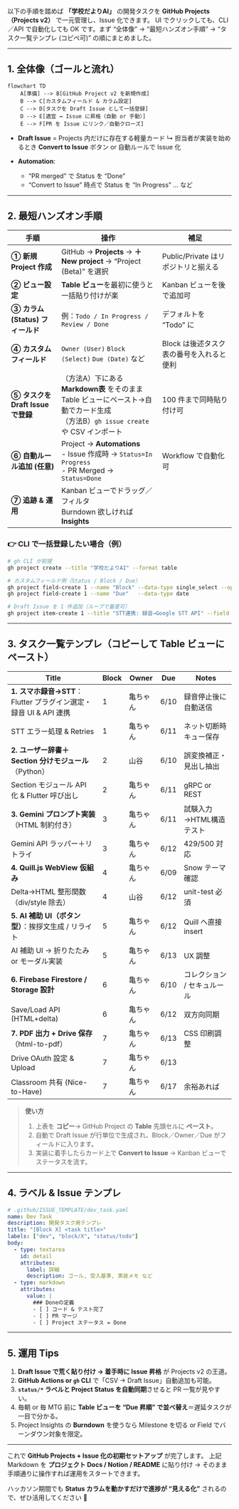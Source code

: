 以下の手順を踏めば **「学校だよりAI」** の開発タスクを **GitHub Projects（Projects v2）** で一元管理し、Issue 化できます。
UI でクリックしても、CLI／API で自動化しても OK です。まず “全体像” → “最短ハンズオン手順” → “タスク一覧テンプレ (コピペ可)” の順にまとめました。

---

## 1. 全体像（ゴールと流れ）

```mermaid
flowchart TD
    A[準備] --> B[GitHub Project v2 を新規作成]
    B --> C[カスタムフィールド & カラム設定]
    C --> D[タスクを Draft Issue として一括登録]
    D --> E[適宜 ↔︎ Issue に昇格（自動 or 手動）]
    E --> F[PR を Issue にリンク／自動クローズ]
```

* **Draft Issue** = Projects 内だけに存在する軽量カード
  ↳ 担当者が実装を始めるとき **Convert to Issue** ボタン or 自動ルールで Issue 化
* **Automation**:

  * “PR merged” で Status を “Done”
  * “Convert to Issue” 時点で Status を “In Progress” … など

---

## 2. 最短ハンズオン手順

| 手順                         | 操作                                                                                             | 補足                        |
| -------------------------- | ---------------------------------------------------------------------------------------------- | ------------------------- |
| **① 新規 Project 作成**        | GitHub → **Projects** → **＋ New project** → “Project (Beta)” を選択                               | Public/Private はリポジトリと揃える |
| **② ビュー設定**                | **Table ビュー**を最初に使うと一括貼り付けが楽                                                                   | Kanban ビューを後で追加可          |
| **③ カラム (Status) フィールド**   | 例：`Todo / In Progress / Review / Done`                                                         | デフォルトを “Todo” に           |
| **④ カスタムフィールド**            | `Owner (User)` `Block (Select)` `Due (Date)` など                                                | Block は後述タスク表の番号を入れると便利   |
| **⑤ タスクを Draft Issue で登録** | （方法A）下にある **Markdown表** をそのまま Table ビューにペースト→自動でカード生成<br>（方法B）`gh issue create` や CSV インポート    | 100 件まで同時貼り付け可            |
| **⑥ 自動ルール追加 (任意)**         | Project → **Automations**<br>- Issue 作成時 → `Status=In Progress`<br>- PR Merged → `Status=Done` | Workflow で自動化可            |
| **⑦ 追跡 & 運用**              | Kanban ビューでドラッグ／フィルタ<br>Burndown 欲しければ **Insights**                                            |                           |

### 👉 CLI で一括登録したい場合（例）

```bash
# gh CLI が前提
gh project create --title "学校だよりAI" --format table

# カスタムフィールド例（Status / Block / Due）
gh project field-create 1 --name "Block" --data-type single_select --options "1,2,3,4,5,6,7"
gh project field-create 1 --name "Due"   --data-type date

# Draft Issue を 1 件追加（ループで量産可）
gh project item-create 1 --title "STT連携: 録音→Google STT API" --field "Block=1" --field "Due=2025-06-10"
```

---

## 3. タスク一覧テンプレ（コピーして Table ビューにペースト）

| Title                                           | Block | Owner | Due  | Notes            |
| ----------------------------------------------- | ----- | ----- | ---- | ---------------- |
| **1. スマホ録音→STT**：Flutter プラグイン選定・録音 UI & API 連携 | 1     | 亀ちゃん  | 6/10 | 録音停止後に自動送信       |
| STT エラー処理 & Retries                             | 1     | 亀ちゃん  | 6/11 | ネット切断時キュー保存      |
| **2. ユーザー辞書＋Section 分けモジュール**（Python）           | 2     | 山谷    | 6/10 | 誤変換補正・見出し抽出      |
| Section モジュール API 化 & Flutter 呼び出し              | 2     | 亀ちゃん  | 6/11 | gRPC or REST     |
| **3. Gemini プロンプト実装**（HTML 制約付き）                | 3     | 亀ちゃん  | 6/11 | 試験入力→HTML構造テスト   |
| Gemini API ラッパー＋リトライ                            | 3     | 亀ちゃん  | 6/12 | 429/500 対応       |
| **4. Quill.js WebView 仮組み**                     | 4     | 亀ちゃん  | 6/09 | Snow テーマ確認       |
| Delta→HTML 整形関数（div/style 除去）                   | 4     | 山谷    | 6/12 | unit-test 必須     |
| **5. AI 補助 UI（ボタン型）**：挨拶文生成 / リライト              | 5     | 亀ちゃん  | 6/12 | Quill へ直接 insert |
| AI 補助 UI → 折りたたみ or モーダル実装                      | 5     | 亀ちゃん  | 6/13 | UX 調整            |
| **6. Firebase Firestore / Storage 設計**          | 6     | 亀ちゃん  | 6/10 | コレクション / セキュルール  |
| Save/Load API (HTML+delta)                      | 6     | 亀ちゃん  | 6/12 | 双方向同期            |
| **7. PDF 出力 + Drive 保存**（html-to-pdf）           | 7     | 亀ちゃん  | 6/13 | CSS 印刷調整         |
| Drive OAuth 設定 & Upload                         | 7     | 亀ちゃん  | 6/13 |                  |
| Classroom 共有 (Nice-to-Have)                     | 7     | 亀ちゃん  | 6/17 | 余裕あれば            |

> **使い方**
>
> 1. 上表を **コピー**→ GitHub Project の **Table** 先頭セルに **ペースト**。
> 2. 自動で Draft Issue が行単位で生成され、Block／Owner／Due がフィールドに入ります。
> 3. 実装に着手したらカード上で **Convert to Issue** → Kanban ビューでステータスを流す。

---

## 4. ラベル & Issue テンプレ

```yaml
# .github/ISSUE_TEMPLATE/dev_task.yaml
name: Dev Task
description: 開発タスク用テンプレ
title: "[Block X] <task title>"
labels: ["dev", "block/X", "status/todo"]
body:
  - type: textarea
    id: detail
    attributes:
      label: 詳細
      description: ゴール, 受入基準, 実装メモ など
  - type: markdown
    attributes:
      value: |
        ### Doneの定義
        - [ ] コード & テスト完了
        - [ ] PR マージ
        - [ ] Project ステータス = Done
```

---

## 5. 運用 Tips

1. **Draft Issue で荒く貼り付け → 着手時に Issue 昇格** が Projects v2 の王道。
2. **GitHub Actions or `gh` CLI** で「CSV → Draft Issue」自動追加も可能。
3. **`status/*` ラベルと Project Status を自動同期**させると PR 一覧が見やすい。
4. 毎朝 or 毎 MTG 前に **Table ビューを “Due 昇順” で並べ替え**＝遅延タスクが一目で分かる。
5. Project Insights の **Burndown** を使うなら Milestone を切る or Field でバーンダウン対象を限定。

---

これで **GitHub Projects + Issue 化の初期セットアップ** が完了します。
上記 Markdown を **プロジェクト Docs / Notion / README** に貼り付け → そのまま手順通りに操作すれば運用をスタートできます。

ハッカソン期間でも **Status カラムを動かすだけで進捗が “見える化”** されるので、ぜひ活用してください 💪
